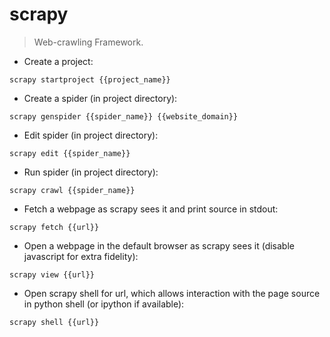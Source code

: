 # scrapy

> Web-crawling Framework.

- Create a project:

`scrapy startproject {{project_name}}`

- Create a spider (in project directory):

`scrapy genspider {{spider_name}} {{website_domain}}`

- Edit spider (in project directory):

`scrapy edit {{spider_name}}`

- Run spider (in project directory):

`scrapy crawl {{spider_name}}`

- Fetch a webpage as scrapy sees it and print source in stdout:

`scrapy fetch {{url}}`

- Open a webpage in the default browser as scrapy sees it (disable javascript for extra fidelity):

`scrapy view {{url}}`

- Open scrapy shell for url, which allows interaction with the page source in python shell (or ipython if available):

`scrapy shell {{url}}`
